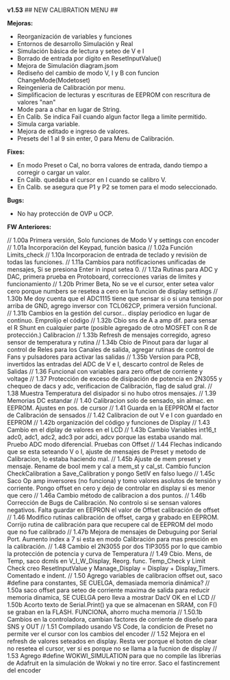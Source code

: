 **v1.53** ## NEW CALIBRATION MENU ##

**Mejoras:**
- Reorganización de variables y funciones
- Entornos de desarrollo Simulación y Real
- Simulación básica de lectura y seteo de V e I
- Borrado de entrada por dígito en ResetInputValue()
- Mejora de Simulación diagram.jsom
- Rediseño del cambio de modo V, I y B con funcion ChangeMode(Modetoset)
- Reingenieria de Calibración por menu.
- Simplificacion de lecturas y escrituras de EEPROM con rescritura de valores "nan"
- Mode para a char en lugar de String.
- En Calib. Se indica Fail cuando algun factor llega a limite permitido.
- Simula carga variable.
- Mejora de editado e ingreso de valores.
- Presets del 1 al 9 sin enter, 0 para Menu de Calibración.

**Fixes:**
- En modo Preset o Cal, no borra valores de entrada, dando tiempo a corregir o cargar un valor.
- En Calib. quedaba el cursor en I cuando se calibro V.
- En Calib. se asegura que P1 y P2 se tomen para el modo seleccionado.

**Bugs:**
- No hay protección de OVP u OCP.

**FW Anteriores:**

// 1.00a Primera versión, Solo funciones de Modo V y settings con encoder
// 1.01a Incorporación del Keypad, funciòn basica 
// 1.02a Función Limits_check
// 1.10a Incorporacion de entrada de teclado y revisiòn de todas las funciones.
// 1.11a Cambios para notificaciones unificadas de mensajes, Si se presiona Enter in input setea 0.
// 1.12a Rutinas para ADC y DAC, primera prueba en Protoboard, correcciones varias de limites y funcionamiento
// 1.20b Primer Beta, No se ve el cursor, enter setea valor cero porque numbers se resetea a cero en la funcion de display settings
// 1.30b Me doy cuenta que el ADC1115 tiene que sensar si o si una tensiòn por arriba de GND, agrego inversor con TCL062CP, primera versión funcional.
// 1.31b Cambios en la gestión del cursor... display periodico en lugar de continuo. Emprolijo el código
// 1.32b Cbio sns de A a amp dif. para sensar el R Shunt en cualquier parte (posible agregado de otro MOSFET con R de protección.) Calibracion
// 1.33b Refresh de mensajes corregido, agreso sensor de temperatura y rutina
// 1.34b Cbio de Pinout para dar lugar al control de Reles para los Canales de salida, agregar rutinas de control de Fans y pulsadores para activar las salidas
// 1.35b Version para PCB, invertidos las entradas del ADC de V e I, descarto control de Reles de Salidas
// 1.36 Funcional con variables para zero offset de corriente y voltage
// 1.37 Protección de exceso de disipación de potencia en 2N3055 y chequeo de dacs y adc, verificacion de Calibración, flag de salud gral.
// 1.38 Muestra Temperatura del disipador si no hubo otros mensajes.
// 1.39 Memorias DC estandar
// 1.40 Calibracion solo de sensado, sin almac. en EEPROM. Ajustes en pos. de cursor
// 1.41 Guarda en la EEPPROM el factor de Calibración de sensados
// 1.42 Calibracion de out V e I con guardado en EEPROM
// 1.42b organización del código y funciones de Display
// 1.43 Cambio en el diplay de valores en el LCD
// 1.43b Cambio Variables int16_t adc0, adc1, adc2, adc3 por adci, adcv porque las estaba usando mal. Pruebo ADC modo diferencial. Pruebas con Offset
// 1.44 Flechas indicando que se esta seteando V o I, ajuste de mensajes de Preset y metodo de Calibracion, lo estaba haciendo mal.
// 1.45b Ajuste de mem preset y mensaje. Rename de bool mem y cal a mem_st y cal_st. Cambio funcion CheckCalibration a Save_Calibration y pongo SetIV en falso luego
// 1.45c Saco Op amp inversores (no funciona) y tomo valores asolutos de tensión y corriente. Pongo offset en cero y dejo de controlar en display si es menor que cero
// 1.46a Cambio método de calibracion a dos puntos.
// 1.46b Corrección de Bugs de Calibración. No controlo si se sensan valores negativos. Falta guardar en EEPRON el valor de Offset calibración de offset
// 1.46 Modifico rutinas calibración de offset, carga y grabado en EEPROM. Corrijo rutina de calibración para que recupere cal de EEPROM del modo que no fue calibrado
// 1.47b Mejora de mensajes de Debuguing por Serial Port. Aumento index a 7 si esta en modo Calibración para mas presción en la calibración.
// 1.48 Cambio el 2N3055 por dos TIP3055 por lo que cambio la protección de potencia y curva de Temperatura
// 1.49 Cbio. Mens, de Temp, saco dcmls en V_I_W_Display, Reorg. func. Temp_Check y Limit Check creo ResetInputValue y Manage_Display =  Display + Display_Timers. Comentado e indent.
// 1.50 Agrego variables de calibracion offset out, saco #define para constantes, SE CUELGA, demasiada memoria dinámica?
// 1.50a saco offset para seteo de corriente maxima de salida para reducir memoria dinamica, SE CUELGA pero lleva a mostrar DacV OK en el LCD
// 1.50b Acorto texto de Serial.Print() ya que se almacenan en SRAM, con F() se graban en la FLASH. FUNCIONA, ahorro mucha memoria
// 1.50.1b Cambios en la controladora, cambian factores de corriente de diseño para SNS y OUT
// 1.51 Compilado usando VS Code, la condicion de Preset no permite ver el cursor con los cambios del encoder
// 1.52 Mejora en el refresh de valores seteados en display. Resta ver porque el boton de clear no resetea el cursor, ver si es porque no se llama a la fucnion de display
// 1.53 Agrego #define WOKWI_SIMULATION para que no compile las librerias de Adafruit en la simulación de Wokwi y no tire error. Saco el fastincrement del encoder